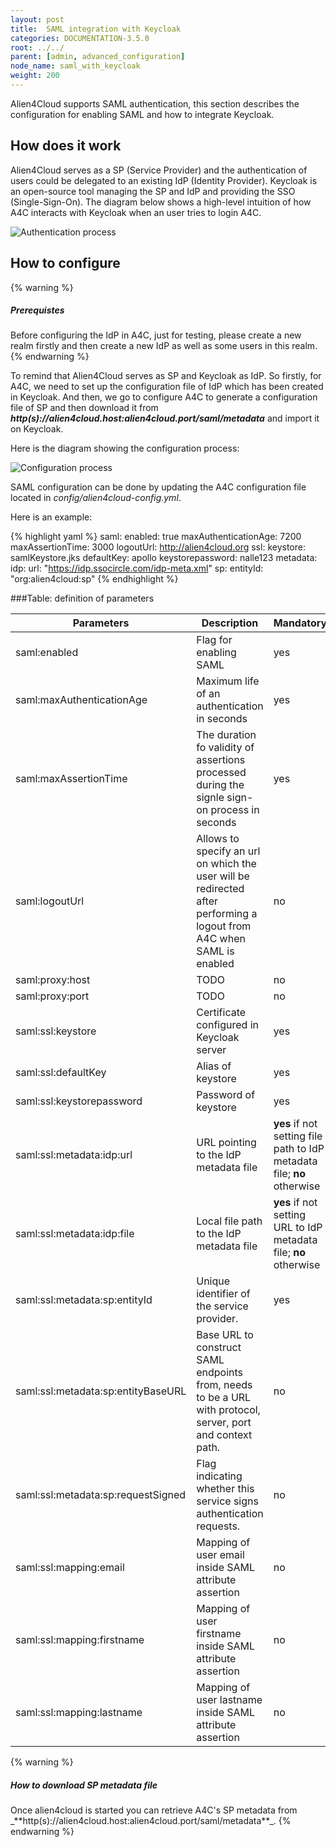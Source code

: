 ```yaml
---
layout: post
title:  SAML integration with Keycloak
categories: DOCUMENTATION-3.5.0
root: ../../
parent: [admin, advanced_configuration]
node_name: saml_with_keycloak
weight: 200
---
```


Alien4Cloud supports SAML authentication, this section describes the configuration for enabling SAML and how to integrate Keycloak.

## How does it work

Alien4Cloud serves as a SP (Service Provider) and the authentication of users could be delegated to an existing IdP (Identity Provider). Keycloak is an open-source tool managing the SP and IdP and providing the SSO (Single-Sign-On). The diagram below shows a high-level intuition of how A4C interacts with Keycloak when an user tries to login A4C.

![Authentication process](../images/3.4.0/admin_guide/authentication_process.png)

## How to configure

{% warning %}
<h5>Prerequistes</h5>
Before configuring the IdP in A4C, just for testing, please create a new realm firstly and then create a new IdP as well as some users in this realm.
{% endwarning %}

To remind that Alien4Cloud serves as SP and Keycloak as IdP. So firstly, for A4C, we need to set up the configuration file of IdP which has been created in Keycloak. And then, we go to configure A4C to generate a configuration file of SP and then download it from **_http(s)://alien4cloud.host:alien4cloud.port/saml/metadata_** and import it on Keycloak.

Here is the diagram showing the configuration process:

![Configuration process](../images/3.4.0/admin_guide/configuration_process.png)

SAML configuration can be done by updating the A4C configuration file located in  _config/alien4cloud-config.yml_.

Here is an example:

{% highlight yaml %}
saml:
  enabled: true
  maxAuthenticationAge: 7200
  maxAssertionTime: 3000
  logoutUrl: http://alien4cloud.org
  ssl:
    keystore: samlKeystore.jks
    defaultKey: apollo
    keystorepassword: nalle123
  metadata:
    idp:
      url: "https://idp.ssocircle.com/idp-meta.xml"
    sp:
      entityId: "org:alien4cloud:sp"
{% endhighlight %}

###Table: definition of parameters

| Parameters | Description | Mandatory | Default value | Example |
| ------------- | ------------- | ----- | ----- | ----- |
| saml:enabled |Flag for enabling SAML | yes | | true |
| saml:maxAuthenticationAge | Maximum life of an authentication in seconds | yes | | 7200 |
| saml:maxAssertionTime | The duration fo validity of assertions processed during the signle sign-on process in seconds | yes | | 3000
| saml:logoutUrl | Allows to specify an url on which the user will be redirected after performing a logout from A4C when SAML is enabled | no | | http://alien4cloud.org
| saml:proxy:host | TODO | no | | 193.56.47.20
| saml:proxy:port | TODO | no | | 8080
| saml:ssl:keystore | Certificate configured in Keycloak server | yes | | samlKeystore.jks
| saml:ssl:defaultKey | Alias of keystore | yes | apollo
| saml:ssl:keystorepassword | Password of keystore | yes | | nalle123
| saml:ssl:metadata:idp:url| URL pointing to the IdP metadata file |  **yes** if not setting file path to IdP metadata file; **no** otherwise  | | "https://idp.ssocircle.com/idp-meta.xml"
| saml:ssl:metadata:idp:file| Local file path to the IdP metadata file |  **yes** if not setting URL to IdP metadata file; **no** otherwise | | "/path/to/file.xml"
| saml:ssl:metadata:sp:entityId | Unique identifier of the service provider. | yes | | "org:alien4cloud:sp"
| saml:ssl:metadata:sp:entityBaseURL | Base URL to construct SAML endpoints from, needs to be a URL with protocol, server, port and context path. | no | "http://localhost:8088" |
| saml:ssl:metadata:sp:requestSigned | Flag indicating whether this service signs authentication requests. | no | false |
| saml:ssl:mapping:email | Mapping of user email inside SAML attribute assertion | no | false |
| saml:ssl:mapping:firstname | Mapping of user firstname inside SAML attribute assertion | no | false |
| saml:ssl:mapping:lastname | Mapping of user lastname inside SAML attribute assertion | no | false |


{% warning %}
<h5>How to download SP metadata file</h5>
Once alien4cloud is started you can retrieve A4C's SP metadata from _**http(s)://alien4cloud.host:alien4cloud.port/saml/metadata**_.
{% endwarning %}
